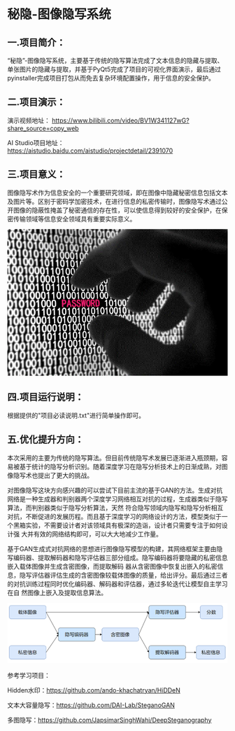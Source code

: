 # 秘隐-图像隐写系统

## 一.项目简介：

  “秘隐”-图像隐写系统，主要基于传统的隐写算法完成了文本信息的隐藏与提取、单张图片的隐藏与提取，并基于PyQt5完成了项目的可视化界面演示，最后通过pyinstaller完成项目打包从而免去复杂环境配置操作，用于信息的安全保护。
  
## 二.项目演示：
  
  演示视频地址： https://www.bilibili.com/video/BV1W341127wG?share_source=copy_web
  
  AI Studio项目地址：https://aistudio.baidu.com/aistudio/projectdetail/2391070
 
## 三.项目意义：

  图像隐写术作为信息安全的一个重要研究领域，即在图像中隐藏秘密信息包括文本及图片等。区别于密码学加密技术，在进行信息的私密传输时，图像隐写术通过公开图像的隐蔽性掩盖了秘密通信的存在性，可以使信息得到较好的安全保护，在保密传输领域等信息安全领域具有重要实际意义。

![image](https://github.com/hchhtc123/ImageSteganography/blob/main/images/steganography.jpg)

## 四.项目运行说明：

  根据提供的"项目必读说明.txt"进行简单操作即可。
  
## 五.优化提升方向：
  
  本次采用的主要为传统的隐写算法。但目前传统隐写术发展已逐渐进入瓶颈期，容易被基于统计的隐写分析识别。随着深度学习在隐写分析技术上的日渐成熟，对图像隐写术也提出了更大的挑战。

  对图像隐写这块方向感兴趣的可以尝试下目前主流的基于GAN的方法。生成对抗网络是一种生成器和判别器两个深度学习网络相互对抗的过程，生成器类似于隐写算法，而判别器类似于隐写分析算法，天然   符合隐写领域内隐写和隐写分析相互对抗，不断促进的发展历程。而且基于深度学习的网络设计的方法，模型类似于一个黑箱实验，不需要设计者对该领域具有极深的造诣，设计者只需要专注于如何设计强   大并有效的网络结构即可，可以大大地减少工作量。

  基于GAN生成式对抗网络的思想进行图像隐写模型的构建，其网络框架主要由隐写编码器、提取解码器和隐写评估器三部分组成。隐写编码器将要隐藏的私密信息嵌入载体图像并生成含密图像，而提取解码   器从含密图像中恢复出嵌入的私密信息，隐写评估器评估生成的含密图像较载体图像的质量，给出评分。最后通过三者的对抗训练过程同时优化编码器、解码器和评估器，通过多轮迭代让模型自主学习在自   然图像上嵌入及提取信息算法。
  
 ![image](https://github.com/hchhtc123/ImageSteganography/blob/main/images/GAN-model.png)
  
参考学习项目：

Hidden水印：https://github.com/ando-khachatryan/HiDDeN

文本大容量隐写：https://github.com/DAI-Lab/SteganoGAN

多图隐写：https://github.com/JapsimarSinghWahi/DeepSteganography



